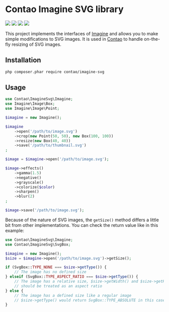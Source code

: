 Contao Imagine SVG library
==========================

[![](https://img.shields.io/github/workflow/status/contao/imagine-svg/CI/1.x.svg?style=flat-square)](https://github.com/contao/imagine-svg/actions?query=branch%3A1.x)
[![](https://img.shields.io/codecov/c/github/contao/imagine-svg/1.x.svg?style=flat-square)](https://codecov.io/gh/contao/imagine-svg)
[![](https://img.shields.io/packagist/v/contao/imagine-svg.svg?style=flat-square)](https://packagist.org/packages/contao/imagine-svg)
[![](https://img.shields.io/packagist/dt/contao/imagine-svg.svg?style=flat-square)](https://packagist.org/packages/contao/imagine-svg)

This project implements the interfaces of [Imagine][1] and allows you to make
simple modifications to SVG images. It is used in [Contao][2] to handle
on-the-fly resizing of SVG images.

Installation
------------

```sh
php composer.phar require contao/imagine-svg
```

Usage
-----

```php
use Contao\ImagineSvg\Imagine;
use Imagine\Image\Box;
use Imagine\Image\Point;

$imagine = new Imagine();

$imagine
    ->open('/path/to/image.svg')
    ->crop(new Point(50, 50), new Box(100, 100))
    ->resize(new Box(40, 40))
    ->save('/path/to/thumbnail.svg')
;

$image = $imagine->open('/path/to/image.svg');

$image->effects()
    ->gamma(1.5)
    ->negative()
    ->grayscale()
    ->colorize($color)
    ->sharpen()
    ->blur(2)
;

$image->save('/path/to/image.svg');
```

Because of the nature of SVG images, the `getSize()` method differs a little bit
from other implementations. You can check the return value like in this example:

```php
use Contao\ImagineSvg\Imagine;
use Contao\ImagineSvg\SvgBox;

$imagine = new Imagine();
$size = $imagine->open('/path/to/image.svg')->getSize();

if (SvgBox::TYPE_NONE === $size->getType()) {
    // The image has no defined size
} elseif (SvgBox::TYPE_ASPECT_RATIO === $size->getType()) {
    // The image has a relative size, $size->getWidth() and $size->getHeight()
    // should be treated as an aspect ratio
} else {
    // The image has a defined size like a regular image
    // $size->getType() would return SvgBox::TYPE_ABSOLUTE in this case
}
```

[1]: https://github.com/avalanche123/Imagine
[2]: https://contao.org
